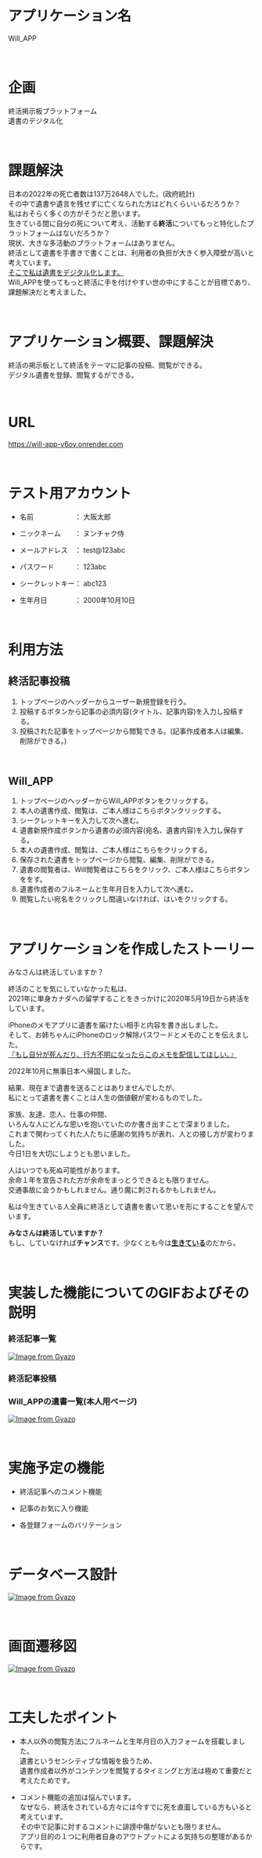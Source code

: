 # アプリケーション名
Will_APP

  <br>

# 企画
終活掲示板プラットフォーム  
遺書のデジタル化

  <br>

# 課題解決
日本の2022年の死亡者数は137万2648人でした。(政府統計)  
その中で遺書や遺言を残せずに亡くなられた方はどれくらいいるだろうか？  
私はおそらく多くの方がそうだと思います。  
生きている間に自分の死について考え、活動する**終活**についてもっと特化したプラットフォームはないだろうか？  
現状、大きな多活動のプラットフォームはありません。  
終活として遺書を手書きで書くことは、利用者の負担が大きく参入障壁が高いと考えています。  
<u>そこで私は遺書をデジタル化します。</u>  
Will_APPを使ってもっと終活に手を付けやすい世の中にすることが目標であり、課題解決だと考えました。

  <br>

# アプリケーション概要、課題解決
終活の掲示板として終活をテーマに記事の投稿、閲覧ができる。  
デジタル遺書を登録、閲覧するができる。

  <br>

# URL
https://will-app-v6oy.onrender.com

  <br>

# テスト用アカウント
- 名前　　　　　　： 大阪太郎  
- ニックネーム　　： ヌンチャク侍  
- メールアドレス　： test@123abc  
- パスワード　　　： 123abc  
- シークレットキー： abc123  
- 生年月日　　　　： 2000年10月10日  


  <br>

# 利用方法
## 終活記事投稿
1. トップページのヘッダーからユーザー新規登録を行う。  
2. 投稿するボタンから記事の必須内容(タイトル、記事内容)を入力し投稿する。  
3. 投稿された記事をトップページから閲覧できる。(記事作成者本人は編集、削除ができる。)  
  <br>

## Will_APP
1. トップページのヘッダーからWill_APPボタンをクリックする。  
2. 本人の遺書作成、閲覧は、ご本人様はこちらボタンクリックする。  
3. シークレットキーを入力して次へ進む。  
4. 遺書新規作成ボタンから遺書の必須内容(宛名、遺書内容)を入力し保存する。   
5. 本人の遺書作成、閲覧は、ご本人様はこちらをクリックする。  
6. 保存された遺書をトップページから閲覧、編集、削除ができる。  
7. 遺書の閲覧者は、Will閲覧者はこちらをクリック、ご本人様はこちらボタンををす。  
8. 遺書作成者のフルネームと生年月日を入力して次へ進む。  
9. 閲覧したい宛名をクリックし間違いなければ、はいをクリックする。  
  <br>

# アプリケーションを作成したストーリー
みなさんは終活していますか？  

終活のことを気にしていなかった私は、  
2021年に単身カナダへの留学することをきっかけに2020年5月19日から終活をしています。  

iPhoneのメモアプリに遺書を届けたい相手と内容を書き出しました。  
そして、お姉ちゃんにiPhoneのロック解除パスワードとメモのことを伝えました。  
<u>『もし自分が死んだり、行方不明になったらこのメモを配信してほしい。』</u>  
  
2022年10月に無事日本へ帰国しました。  

結果、現在まで遺書を送ることはありませんでしたが、  
私にとって遺書を書くことは人生の価値観が変わるものでした。  

家族、友達、恋人、仕事の仲間、  
いろんな人にどんな思いを抱いていたのか書き出すことで深まりました。  
これまで関わってくれた人たちに感謝の気持ちが表れ、人との接し方が変わりました。  
今日1日を大切にしようとも思いました。  

人はいつでも死ぬ可能性があります。  
余命１年を宣告された方が余命をまっとうできるとも限りません。  
交通事故に会うかもしれません。通り魔に刺されるかもしれません。  

私は今生きている人全員に終活として遺書を書いて思いを形にすることを望んでいます。

**みなさんは終活していますか？**  
もし、していなければ**チャンス**です。少なくとも今は<u>**生きている**</u>のだから。


  <br>

<!-- # 洗い出した要件
あああ

  <br> -->
  
# 実装した機能についてのGIFおよびその説明
### 終活記事一覧  
[![Image from Gyazo](https://i.gyazo.com/427776cbb1a189054c8b9ab6b30bc7bd.gif)](https://gyazo.com/427776cbb1a189054c8b9ab6b30bc7bd)

### 終活記事投稿  


### Will_APPの遺書一覧(本人用ページ)  
[![Image from Gyazo](https://i.gyazo.com/f35bd5c6f8f50f49284b1ccbe5dd951e.gif)](https://gyazo.com/f35bd5c6f8f50f49284b1ccbe5dd951e)

  <br>
  
# 実施予定の機能
- 終活記事へのコメント機能
- 記事のお気に入り機能
- 各登録フォームのバリテーション

  <br>
  
# データベース設計
[![Image from Gyazo](https://i.gyazo.com/4a89e5568f7655bfe0ab930ffbefe840.png)](https://gyazo.com/4a89e5568f7655bfe0ab930ffbefe840)

  <br>
  
# 画面遷移図
[![Image from Gyazo](https://i.gyazo.com/a00b5dc6325f95753c0230b23aee41e4.png)](https://gyazo.com/a00b5dc6325f95753c0230b23aee41e4)

  <br>
  
<!-- # ローカルでの動作方法
あああ

  <br> -->
  
# 工夫したポイント
- 本人以外の閲覧方法にフルネームと生年月日の入力フォームを搭載しました。  
遺書というセンシティブな情報を扱うため、  
遺書作成者以外がコンテンツを閲覧するタイミングと方法は極めて重要だと考えたためです。  

- コメント機能の追加は悩んでいます。  
なぜなら、終活をされている方々には今すでに死を直面している方もいると考えています。  
その中で記事に対するコメントに誹謗中傷がないとも限りません。  
アプリ目的の１つに利用者自身のアウトプットによる気持ちの整理があるからです。

  <br>
  


<!-- 
# テーブル設計

## users テーブル

| Column             | Type     | Options                   |
| ------------------ | -------- | ------------------------- |
| name               | string   | null: false               |
| nickname           | string   | null: false               |
| email              | string   | null: false, unique: true | 
| encrypted_password | string   | null: false               |
| day_of_birth       | date     | null: false               |
| secret_key         | string   | null: false               |

### Association

- has_many :articles
- has_many :comments
- has_many :wills



## articles テーブル

| Column                | Type       | Options                        |
| --------------------- | ---------- | ------------------------------ |
| title                 | string     | null: false                    |
| content               | text       | null: false                    |
| image                 | text       | null: false                    |
| user                  | references | null: false, foreign_key: true |

### Association

- belongs_to :user
- has_many :comments





## comments テーブル

| Column          | Type       | Options                        |
| --------------- | ---------- | ------------------------------ |
| content         | text       | null: false                    |
| user            | references | null: false, foreign_key: true |
| article         | references | null: false, foreign_key: true |

### Association

- belongs_to :user
- belongs_to :articles



## wills テーブル

| Column          | Type       | Options                        |
| ---------       | ---------- | ------------------------------ |
| content         | text       | null: false                    |
| image           | text       | null: false                    |
| user            | references | null: false, foreign_key: true |
| will_address    | references | null: false, foreign_key: true |


### Association

- belongs_to :order
- belongs_to :will_addresses


## will_addresses テーブル

| Column          | Type       | Options                        |
| ---------       | ---------- | ------------------------------ |
| name            | string     | null: false                    |
| user            | references | null: false, foreign_key: true |



### Association

- belongs_to :user
- belongs_to :will





#ユニーク制約  unique: trueテーブル内に、同じ情報のレコードの保存を制限するための制約。
              emailアドレスを被らせないように実装したいときに使う


#一軒家の場合、建物名はない。空でも登録できようにする。


モデル
* どのようなデータを保存する必要があるか。
    * カラムの名称はどうすることが適切か
    * →tittle
    * →content
    * →name
    * カラムのデータ型はどう設定するのが適切か
    * →tittle(string)
    * →content(text)
    * →name(string)
* モデルの名称はどうするのが適切か
* →user
* →prototype
* →comment
コントローラー
* コントローラーの名称はどうするのが適切か
* →prototypes
* コントローラー内でどのアクションを実装すべきか
* →index
* →new
* →create
* →edit
* →update
* →show
* →destroy
ルーティング
* →questions
* →new
* →
* →
* →
* → -->